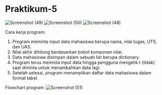 # Praktikum-5
![Screenshot (49)](https://github.com/user-attachments/assets/bcaeab51-6dd5-4e87-8b0f-e597b514ec2a)
![Screenshot (50)](https://github.com/user-attachments/assets/e75defd2-6204-4ede-8950-34c188f370b4)
![Screenshot (48)](https://github.com/user-attachments/assets/5807a74c-d05d-40f6-96e9-dde70c1b545c)

Cara kerja program:
1. Program meminta input data mahasiswa berupa nama, nilai tugas, UTS, dan UAS.
2. Nilai akhir dihitung berdasarkan bobot komponen nilai.
3. Data mahasiswa disimpan dalam sebuah list berupa dictionary.
4. Program terus meminta input data hingga pengguna mengetik t (tidak) saat diminta untuk menambahkan data lagi.
5. Setelah selesai, program menampilkan daftar data mahasiswa dalam format tabel.

Flowchart program:
![Screenshot (51)](https://github.com/user-attachments/assets/1e6beef0-bb7d-4f73-b0c0-c035af0458de)
